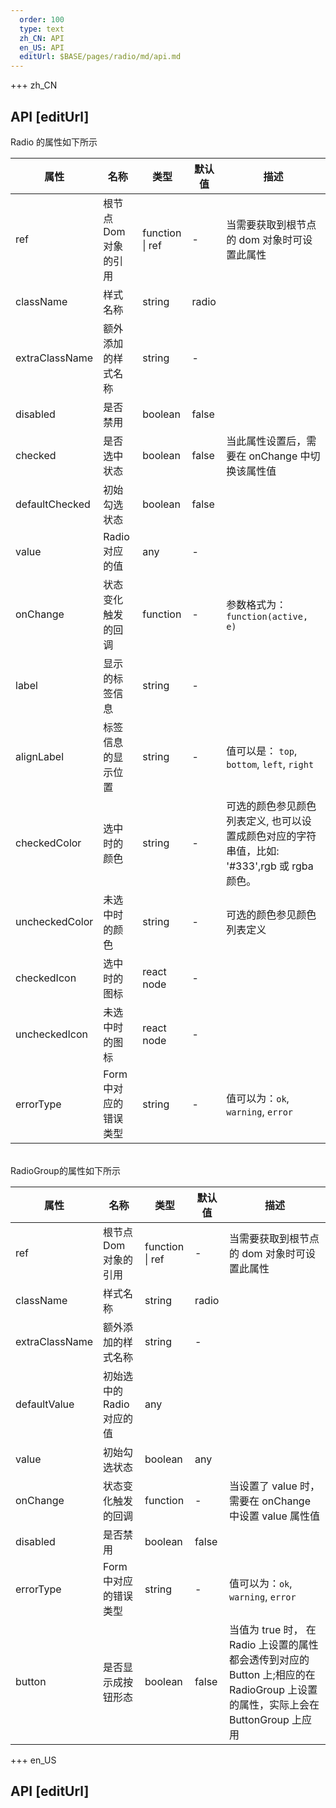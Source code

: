 ```yaml
---   
  order: 100
  type: text
  zh_CN: API
  en_US: API
  editUrl: $BASE/pages/radio/md/api.md
---
```


+++ zh_CN

## API [editUrl]

Radio 的属性如下所示

| 属性           | 名称                  | 类型            | 默认值 | 描述                                                                                        |
| -------------- | --------------------- | --------------- | ------ | ------------------------------------------------------------------------------------------- |
| ref            | 根节点 Dom 对象的引用 | function \| ref | -      | 当需要获取到根节点的 dom 对象时可设置此属性                                                 |
| className      | 样式名称              | string          | radio  |                                                                                             |
| extraClassName | 额外添加的样式名称    | string          | -      |                                                                                             |
| disabled       | 是否禁用              | boolean         | false  |                                                                                             |
| checked        | 是否选中状态          | boolean         | false  | 当此属性设置后，需要在 onChange 中切换该属性值                                              |
| defaultChecked | 初始勾选状态          | boolean         | false  |                                                                                             |
| value          | Radio 对应的值        | any             | -      |                                                                                             |
| onChange       | 状态变化触发的回调    | function        | -      | 参数格式为： <Code>function(active, e)</Code>                                               |
| label          | 显示的标签信息        | string          | -      |                                                                                             |
| alignLabel     | 标签信息的显示位置    | string          | -      | 值可以是： <Code>top</Code>, <Code>bottom</Code>, <Code>left</Code>, <Code>right</Code>     |
| checkedColor   | 选中时的颜色          | string          | -      | 可选的颜色参见颜色列表定义, 也可以设置成颜色对应的字符串值，比如: '#333',rgb 或 rgba 颜色。 |
| uncheckedColor | 未选中时的颜色        | string          | -      | 可选的颜色参见颜色列表定义                                                                  |
| checkedIcon    | 选中时的图标          | react node      | -      |                                                                                             |
| uncheckedIcon  | 未选中时的图标        | react node      | -      |                                                                                             |
| errorType      | Form 中对应的错误类型 | string          | -      | 值可以为：<Code>ok</Code>, <Code>warning</Code>, <Code>error</Code>                         |

<br/>
RadioGroup的属性如下所示

| 属性           | 名称                      | 类型            | 默认值 | 描述                                                                                                                             |
| -------------- | ------------------------- | --------------- | ------ | -------------------------------------------------------------------------------------------------------------------------------- |
| ref            | 根节点 Dom 对象的引用     | function \| ref | -      | 当需要获取到根节点的 dom 对象时可设置此属性                                                                                      |
| className      | 样式名称                  | string          | radio  |                                                                                                                                  |
| extraClassName | 额外添加的样式名称        | string          | -      |                                                                                                                                  |
| defaultValue   | 初始选中的 Radio 对应的值 | any             |        |                                                                                                                                  |
| value          | 初始勾选状态              | boolean         | any    |                                                                                                                                  |
| onChange       | 状态变化触发的回调        | function        | -      | 当设置了 value 时，需要在 onChange 中设置 value 属性值                                                                           |
| disabled       | 是否禁用                  | boolean         | false  |                                                                                                                                  |
| errorType      | Form 中对应的错误类型     | string          | -      | 值可以为：<Code>ok</Code>, <Code>warning</Code>, <Code>error</Code>                                                              |
| button         | 是否显示成按钮形态        | boolean         | false  | 当值为 true 时， 在 Radio 上设置的属性都会透传到对应的 Button 上;相应的在 RadioGroup 上设置的属性，实际上会在 ButtonGroup 上应用 |

+++ en_US

## API [editUrl]
